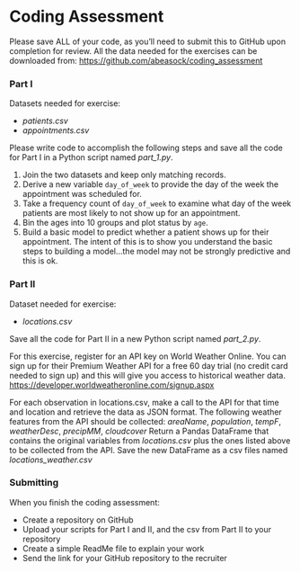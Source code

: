 # Coding Assessment

Please save ALL of your code, as you’ll need to submit this to GitHub upon completion for review.
All the data needed for the exercises can be downloaded from:
https://github.com/abeasock/coding_assessment

### Part I
Datasets needed for exercise: 
- *patients.csv* 
- *appointments.csv*

Please write code to accomplish the following steps and save all the code for Part I in a Python script named *part_1.py*.
1. Join the two datasets and keep only matching records.
2. Derive a new variable `day_of_week` to provide the day of the week the appointment was scheduled for.
3. Take a frequency count of `day_of_week` to examine what day of the week patients are most likely to not show up for an appointment.
4. Bin the ages into 10 groups and plot status by `age`. 
5. Build a basic model to predict whether a patient shows up for their appointment. The intent of this is to show you understand the basic steps to building a model…the model may not be strongly predictive and this is ok. 

### Part II
Dataset needed for exercise: 
- *locations.csv*

Save all the code for Part II in a new Python script named *part_2.py*.

For this exercise, register for an API key on World Weather Online. You can sign up for their Premium Weather API for a free 60 day trial (no credit card needed to sign up) and this will give you access to historical weather data. https://developer.worldweatheronline.com/signup.aspx

For each observation in locations.csv, make a call to the API for that time and location and retrieve the data as JSON format. The following weather features from the API should be collected:
*areaName*, *population*, *tempF*, *weatherDesc*, *precipMM*, *cloudcover*
Return a Pandas DataFrame that contains the original variables from *locations.csv* plus the ones listed above to be collected from the API. Save the new DataFrame as a csv files named *locations_weather.csv*

### Submitting
When you finish the coding assessment:
- Create a repository on GitHub
- Upload your scripts for Part I and II, and the csv from Part II to your repository
- Create a simple ReadMe file to explain your work
- Send the link for your GitHub repository to the recruiter 
